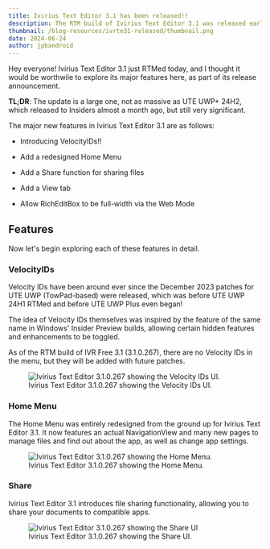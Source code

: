 ```yaml
---
title: Ivirius Text Editor 3.1 has been released!!
description: The RTM build of Ivirius Text Editor 3.1 was released earlier today, as part of my annual June 24 software release day
thumbnail: /blog-resources/ivrte31-released/thumbnail.png
date: 2024-06-24
author: jpbandroid
---
```


Hey everyone! Ivirius Text Editor 3.1 just RTMed today, and I thought it would be worthwile to explore its major features here, as part of its release announcement.


**TL;DR**: The update is a large one, not as massive as UTE UWP+ 24H2, which released to Insiders almost a month ago, but still very significant.

The major new features in Ivirius Text Editor 3.1 are as follows:

- Introducing VelocityIDs!!

- Add a redesigned Home Menu

- Add a Share function for sharing files

- Add a View tab

- Allow RichEditBox to be full-width via the Web Mode

## Features
Now let's begin exploring each of these features in detail.
### VelocityIDs
Velocity IDs have been around ever since the December 2023 patches for UTE UWP (TowPad-based) were released, which was before UTE UWP 24H1 RTMed and before UTE UWP Plus even began!

The idea of Velocity IDs themselves was inspired by the feature of the same name in Windows' Insider Preview builds, allowing certain hidden features and enhancements to be toggled.

As of the RTM build of IVR Free 3.1 (3.1.0.267), there are no Velocity IDs in the menu, but they will be added with future patches.


<figure class="margin-bottom">
    <img src="/blog-resources/ivrte31-released/ivrte-velocityid.png" alt="Ivirius Text Editor 3.1.0.267 showing the Velocity IDs UI.">
    <figcaption>Ivirius Text Editor 3.1.0.267 showing the Velocity IDs UI.</figcaption>
</figure>


### Home Menu
The Home Menu was entirely redesigned from the ground up for Ivirius Text Editor 3.1.
It now features an actual NavigationView and many new pages to manage files and find out about the app, as well as change app settings.


<figure class="margin-bottom">
    <img src="/blog-resources/ivrte31-released/ivrte-home.png" alt="Ivirius Text Editor 3.1.0.267 showing the Home Menu.">
    <figcaption>Ivirius Text Editor 3.1.0.267 showing the Home Menu.</figcaption>
</figure>

### Share
Ivirius Text Editor 3.1 introduces file sharing functionality, allowing you to share your documents to compatible apps.


<figure class="margin-bottom">
    <img src="/blog-resources/ivrte31-released/ivrte-share.png" alt="Ivirius Text Editor 3.1.0.267 showing the Share UI">
    <figcaption>Ivirius Text Editor 3.1.0.267 showing the Share UI.</figcaption>
</figure>